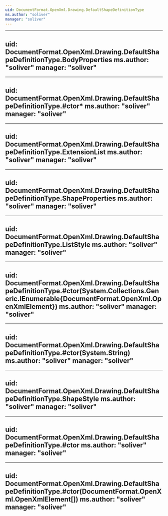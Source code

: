 ```yaml
---
uid: DocumentFormat.OpenXml.Drawing.DefaultShapeDefinitionType
ms.author: "soliver"
manager: "soliver"
---
```


---
uid: DocumentFormat.OpenXml.Drawing.DefaultShapeDefinitionType.BodyProperties
ms.author: "soliver"
manager: "soliver"
---

---
uid: DocumentFormat.OpenXml.Drawing.DefaultShapeDefinitionType.#ctor*
ms.author: "soliver"
manager: "soliver"
---

---
uid: DocumentFormat.OpenXml.Drawing.DefaultShapeDefinitionType.ExtensionList
ms.author: "soliver"
manager: "soliver"
---

---
uid: DocumentFormat.OpenXml.Drawing.DefaultShapeDefinitionType.ShapeProperties
ms.author: "soliver"
manager: "soliver"
---

---
uid: DocumentFormat.OpenXml.Drawing.DefaultShapeDefinitionType.ListStyle
ms.author: "soliver"
manager: "soliver"
---

---
uid: DocumentFormat.OpenXml.Drawing.DefaultShapeDefinitionType.#ctor(System.Collections.Generic.IEnumerable{DocumentFormat.OpenXml.OpenXmlElement})
ms.author: "soliver"
manager: "soliver"
---

---
uid: DocumentFormat.OpenXml.Drawing.DefaultShapeDefinitionType.#ctor(System.String)
ms.author: "soliver"
manager: "soliver"
---

---
uid: DocumentFormat.OpenXml.Drawing.DefaultShapeDefinitionType.ShapeStyle
ms.author: "soliver"
manager: "soliver"
---

---
uid: DocumentFormat.OpenXml.Drawing.DefaultShapeDefinitionType.#ctor
ms.author: "soliver"
manager: "soliver"
---

---
uid: DocumentFormat.OpenXml.Drawing.DefaultShapeDefinitionType.#ctor(DocumentFormat.OpenXml.OpenXmlElement[])
ms.author: "soliver"
manager: "soliver"
---
